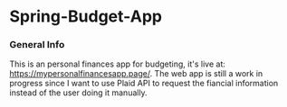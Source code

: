 # Spring-Budget-App

### General Info
This is an personal finances app for budgeting, it's live at: https://mypersonalfinancesapp.page/. The web app is still a work in progress since I want to use Plaid API to request the fiancial information instead of the user doing it manually.

